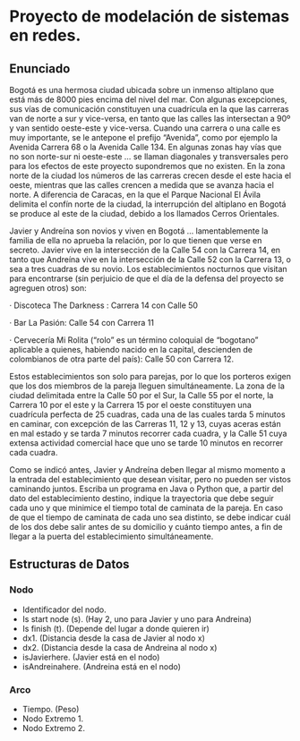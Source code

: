 # Proyecto de modelación de sistemas en redes.

## Enunciado

Bogotá es una hermosa ciudad ubicada sobre un inmenso altiplano que está más de 8000 pies encima del nivel del mar. Con algunas excepciones, sus vías de comunicación constituyen una cuadrícula en la que las carreras van de norte a sur y vice-versa, en tanto que las calles las intersectan a 90º y van sentido oeste-este y vice-versa. Cuando una carrera o una calle es muy importante, se le antepone el prefijo “Avenida”, como por ejemplo la Avenida Carrera 68 o la Avenida Calle 134. En algunas zonas hay vías que no son norte-sur ni oeste-este … se llaman diagonales y transversales pero para los efectos de este proyecto supondremos que no existen. En la zona norte de la ciudad los números de las carreras crecen desde el este hacia el oeste, mientras que las calles crencen a medida que se avanza hacia el norte. A diferencia de Caracas, en la que el Parque Nacional El Ávila delimita el confín norte de la ciudad, la interrupción del altiplano en Bogotá se produce al este de la ciudad, debido a los llamados Cerros Orientales.

Javier y Andreína son novios y viven en Bogotá … lamentablemente la familia de ella no aprueba la relación, por lo que tienen que verse en secreto.  Javier vive en la intersección de la Calle 54 con la Carrera 14, en tanto que Andreína vive en la intersección de la Calle 52 con la Carrera 13, o sea a tres cuadras de su novio. Los establecimientos nocturnos que visitan para encontrarse (sin perjuicio de que el día de la defensa del proyecto se agreguen otros) son:

·         Discoteca The Darkness : Carrera 14 con Calle 50

·         Bar La Pasión: Calle 54 con Carrera 11

·        Cervecería Mi Rolita (“rolo” es un término coloquial de “bogotano” aplicable a quienes, habiendo nacido en la capital, descienden de colombianos de otra parte del país): Calle 50 con Carrera 12.

Estos establecimientos son solo para parejas, por lo que los porteros exigen que los dos miembros de la pareja lleguen simultáneamente. La zona de la ciudad delimitada entre la Calle 50 por el Sur, la Calle 55 por el norte, la Carrera 10 por el este y la Carrera 15 por el oeste constituyen una cuadrícula perfecta de 25 cuadras, cada una de las cuales tarda 5 minutos en caminar, con excepción de las Carreras 11, 12 y 13, cuyas aceras están en mal estado y se tarda 7 minutos recorrer cada cuadra, y la Calle 51 cuya extensa actividad comercial hace que uno se tarde 10 minutos en recorrer cada cuadra.

Como se indicó antes, Javier y Andreína deben llegar al mismo momento a la entrada del establecimiento que desean visitar, pero no pueden ser vistos caminando juntos. Escriba un programa en Java o Python que, a partir del dato del establecimiento destino, indique la trayectoria  que debe seguir cada uno y que minimice el tiempo total de caminata de la pareja. En caso de que el tiempo de caminata de cada uno sea distinto, se debe indicar cuál de los dos debe salir antes de su domicilio y cuánto tiempo antes, a fin de llegar a la puerta del establecimiento simultáneamente.

## Estructuras de Datos

### Nodo
- Identificador del nodo.
- Is start node (s). (Hay 2, uno para Javier y uno para Andreina)
- Is finish (t). (Depende del lugar a donde quieren ir)
- dx1. (Distancia desde la casa de Javier al nodo x)
- dx2. (Distancia desde la casa de Andreina al nodo x)
- isJavierhere. (Javier está en el nodo)
- isAndreinahere. (Andreina está en el nodo)

### Arco
- Tiempo. (Peso)
- Nodo Extremo 1.
- Nodo Extremo 2.
